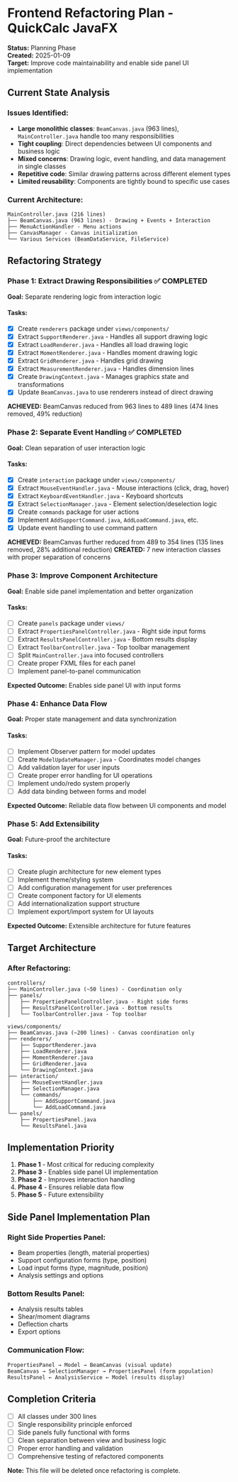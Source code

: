 # Frontend Refactoring Plan - QuickCalc JavaFX

**Status:** Planning Phase  
**Created:** 2025-01-09  
**Target:** Improve code maintainability and enable side panel UI implementation

## Current State Analysis

### Issues Identified:
- **Large monolithic classes**: `BeamCanvas.java` (963 lines), `MainController.java` handle too many responsibilities
- **Tight coupling**: Direct dependencies between UI components and business logic
- **Mixed concerns**: Drawing logic, event handling, and data management in single classes
- **Repetitive code**: Similar drawing patterns across different element types
- **Limited reusability**: Components are tightly bound to specific use cases

### Current Architecture:
```
MainController.java (216 lines)
├── BeamCanvas.java (963 lines) - Drawing + Events + Interaction
├── MenuActionHandler - Menu actions
├── CanvasManager - Canvas initialization
└── Various Services (BeamDataService, FileService)
```

## Refactoring Strategy

### Phase 1: Extract Drawing Responsibilities ✅ COMPLETED
**Goal:** Separate rendering logic from interaction logic

#### Tasks:
- [x] Create `renderers` package under `views/components/`
- [x] Extract `SupportRenderer.java` - Handles all support drawing logic
- [x] Extract `LoadRenderer.java` - Handles all load drawing logic  
- [x] Extract `MomentRenderer.java` - Handles moment drawing logic
- [x] Extract `GridRenderer.java` - Handles grid drawing
- [x] Extract `MeasurementRenderer.java` - Handles dimension lines
- [x] Create `DrawingContext.java` - Manages graphics state and transformations
- [x] Update `BeamCanvas.java` to use renderers instead of direct drawing

**ACHIEVED:** BeamCanvas reduced from 963 lines to 489 lines (474 lines removed, 49% reduction)

### Phase 2: Separate Event Handling ✅ COMPLETED
**Goal:** Clean separation of user interaction logic

#### Tasks:
- [x] Create `interaction` package under `views/components/`
- [x] Extract `MouseEventHandler.java` - Mouse interactions (click, drag, hover)
- [x] Extract `KeyboardEventHandler.java` - Keyboard shortcuts
- [x] Extract `SelectionManager.java` - Element selection/deselection logic
- [x] Create `commands` package for user actions
- [x] Implement `AddSupportCommand.java`, `AddLoadCommand.java`, etc.
- [x] Update event handling to use command pattern

**ACHIEVED:** BeamCanvas further reduced from 489 to 354 lines (135 lines removed, 28% additional reduction)
**CREATED:** 7 new interaction classes with proper separation of concerns

### Phase 3: Improve Component Architecture
**Goal:** Enable side panel implementation and better organization

#### Tasks:
- [ ] Create `panels` package under `views/`
- [ ] Extract `PropertiesPanelController.java` - Right side input forms
- [ ] Extract `ResultsPanelController.java` - Bottom results display
- [ ] Extract `ToolbarController.java` - Top toolbar management
- [ ] Split `MainController.java` into focused controllers
- [ ] Create proper FXML files for each panel
- [ ] Implement panel-to-panel communication

**Expected Outcome:** Enables side panel UI with input forms

### Phase 4: Enhance Data Flow
**Goal:** Proper state management and data synchronization

#### Tasks:
- [ ] Implement Observer pattern for model updates
- [ ] Create `ModelUpdateManager.java` - Coordinates model changes
- [ ] Add validation layer for user inputs
- [ ] Create proper error handling for UI operations
- [ ] Implement undo/redo system properly
- [ ] Add data binding between forms and model

**Expected Outcome:** Reliable data flow between UI components and model

### Phase 5: Add Extensibility
**Goal:** Future-proof the architecture

#### Tasks:
- [ ] Create plugin architecture for new element types
- [ ] Implement theme/styling system
- [ ] Add configuration management for user preferences
- [ ] Create component factory for UI elements
- [ ] Add internationalization support structure
- [ ] Implement export/import system for UI layouts

**Expected Outcome:** Extensible architecture for future features

## Target Architecture

### After Refactoring:
```
controllers/
├── MainController.java (~50 lines) - Coordination only
├── panels/
│   ├── PropertiesPanelController.java - Right side forms
│   ├── ResultsPanelController.java - Bottom results
│   └── ToolbarController.java - Top toolbar

views/components/
├── BeamCanvas.java (~200 lines) - Canvas coordination only
├── renderers/
│   ├── SupportRenderer.java
│   ├── LoadRenderer.java
│   ├── MomentRenderer.java
│   ├── GridRenderer.java
│   └── DrawingContext.java
├── interaction/
│   ├── MouseEventHandler.java
│   ├── SelectionManager.java
│   └── commands/
│       ├── AddSupportCommand.java
│       └── AddLoadCommand.java
└── panels/
    ├── PropertiesPanel.java
    └── ResultsPanel.java
```

## Implementation Priority

1. **Phase 1** - Most critical for reducing complexity
2. **Phase 3** - Enables side panel UI implementation  
3. **Phase 2** - Improves interaction handling
4. **Phase 4** - Ensures reliable data flow
5. **Phase 5** - Future extensibility

## Side Panel Implementation Plan

### Right Side Properties Panel:
- Beam properties (length, material properties)
- Support configuration forms (type, position)
- Load input forms (type, magnitude, position)
- Analysis settings and options

### Bottom Results Panel:
- Analysis results tables
- Shear/moment diagrams
- Deflection charts
- Export options

### Communication Flow:
```
PropertiesPanel → Model → BeamCanvas (visual update)
BeamCanvas → SelectionManager → PropertiesPanel (form population)
ResultsPanel ← AnalysisService ← Model (results display)
```

## Completion Criteria

- [ ] All classes under 300 lines
- [ ] Single responsibility principle enforced
- [ ] Side panels fully functional with forms
- [ ] Clean separation between view and business logic
- [ ] Proper error handling and validation
- [ ] Comprehensive testing of refactored components

**Note:** This file will be deleted once refactoring is complete.